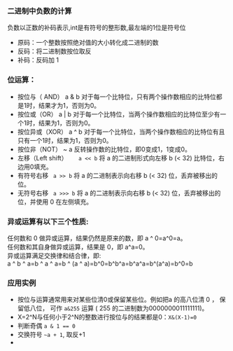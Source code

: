 ### 二进制中负数的计算
负数以正数的补码表示,int是有符号的整形数,最左端的1位是符号位
- 原码：一个整数按照绝对值的大小转化成二进制的数
- 反码：将二进制数按位取反
- 补码：反码加 1

### 位运算：
- 按位与（ AND）	a & b	对于每一个比特位，只有两个操作数相应的比特位都是1时，结果才为1，否则为0。
- 按位或（OR）	a | b	对于每一个比特位，当两个操作数相应的比特位至少有一个1时，结果为1，否则为0。
- 按位异或（XOR）	a ^ b	对于每一个比特位，当两个操作数相应的比特位有且只有一个1时，结果为1，否则为0。
- 按位非（NOT）	~ a	反转操作数的比特位，即0变成1，1变成0。
- 左移（Left shift）  ``	a << b ``	将 a 的二进制形式向左移 b (< 32) 比特位，右边用0填充。
- 有符号右移 ``	a >> b ``	将 a 的二进制表示向右移 b (< 32) 位，丢弃被移出的位。
- 无符号右移 ``	a >>> b	`` 将 a 的二进制表示向右移 b (< 32) 位，丢弃被移出的位，并使用 0 在左侧填充。

### 异或运算有以下三个性质:
任何数和 0 做异或运算，结果仍然是原来的数，即 a ^ 0=a^0=a。  
任何数和其自身做异或运算，结果是 0，即 a^a=0。  
异或运算满足交换律和结合律，即:  
 a ^ b ^ a=b ^ a ^ a=b ^ (a ^ a)=b^0=b^b^a=b^a^a=b^(a^a)=b^0=b

 ### 应用实例
 * 按位与运算通常用来对某些位清0或保留某些位。例如把a 的高八位清 0 ， 保留低八位， 可作 `` a&255 `` 运算 ( 255 的二进制数为0000000011111111)。 
 * X=2^N与任何小于2^N的整数进行按位与的结果都是0：`` X&(X-1)=0 ``
 * 判断奇偶  `` a & 1 == 0 ``
 * 交换符号  `` ~a + 1 ``, 取反+1
 *
 
